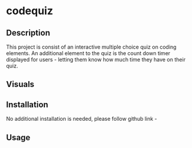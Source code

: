 # codequiz

## Description
This project is consist of an interactive multiple choice quiz on coding elements. An additional element to the quiz is the count down timer displayed for users - letting them know how much time they have on their quiz. 

## Visuals

## Installation
No additional installation is needed, please follow github link -

## Usage